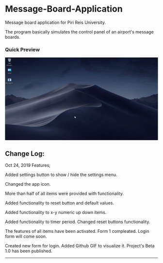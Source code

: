 # Message-Board-Application
Message board application for Piri Reis University.

The program basically simulates the control panel of an airport's message boards.

### Quick Preview
![Message-Board-Application](https://raw.githubusercontent.com/MertKRC/Message-Board-Application/master/Github/message-board-application.gif?token=ALMLKIFWAOBC2UWCY3KDOD26AJ2ZA)

Change Log:
-------------------------------
Oct 24, 2019 Features;

Added settings button to show / hide the settings menu.

Changed the app icon.

More than half of all items were provided with functionality.

Added functionality to reset button and default values.

Added functionality to x-y numeric up down items.

Added functionality to timer period. Changed reset buttons functionality.

The features of all items have been activated. Form 1 compleated. Login form will come soon.

Created new form for login. Added Github GIF to visualize it. Project's Beta 1.0 has been published.

-------------------------------
